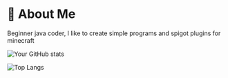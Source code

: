# 🚀 About Me
Beginner java coder, I like to create simple programs and spigot plugins for minecraft

![Your GitHub stats](https://github-readme-stats.vercel.app/api?username=shalom017&show_icons=true&theme=radical)

![Top Langs](https://github-readme-stats.vercel.app/api/top-langs/?username=shalom017&layout=compact&theme=radical)
